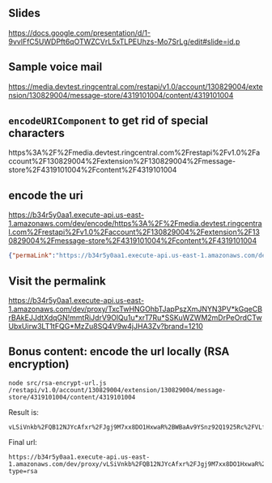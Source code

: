 ## Slides

https://docs.google.com/presentation/d/1-9vvlFfC5UWDPft6qOTWZCVrL5xTLPEUhzs-Mo7SrLg/edit#slide=id.p


## Sample voice mail

https://media.devtest.ringcentral.com/restapi/v1.0/account/130829004/extension/130829004/message-store/4319101004/content/4319101004



## `encodeURIComponent` to get rid of special characters

https%3A%2F%2Fmedia.devtest.ringcentral.com%2Frestapi%2Fv1.0%2Faccount%2F130829004%2Fextension%2F130829004%2Fmessage-store%2F4319101004%2Fcontent%2F4319101004



## encode the uri

https://b34r5y0aa1.execute-api.us-east-1.amazonaws.com/dev/encode/https%3A%2F%2Fmedia.devtest.ringcentral.com%2Frestapi%2Fv1.0%2Faccount%2F130829004%2Fextension%2F130829004%2Fmessage-store%2F4319101004%2Fcontent%2F4319101004


```json
{"permaLink":"https://b34r5y0aa1.execute-api.us-east-1.amazonaws.com/dev/proxy/TxcTwHNGOhbTJapPszXmJNYN3PV*kGqeCBrBAkEJJdtXdqGN!mmtRiJdrV9OlQu1u*xrT7Ru*SSKuWZWM2mDrPeOrdCTwUbxUirw3LT1tFQG*MzZu8SQ4V9w4jJHA3Zv?brand=1210","error":null,"message":"ok"}
```



## Visit the permalink

https://b34r5y0aa1.execute-api.us-east-1.amazonaws.com/dev/proxy/TxcTwHNGOhbTJapPszXmJNYN3PV*kGqeCBrBAkEJJdtXdqGN!mmtRiJdrV9OlQu1u*xrT7Ru*SSKuWZWM2mDrPeOrdCTwUbxUirw3LT1tFQG*MzZu8SQ4V9w4jJHA3Zv?brand=1210



## Bonus content: encode the url locally (RSA encryption)

```
node src/rsa-encrypt-url.js /restapi/v1.0/account/130829004/extension/130829004/message-store/4319101004/content/4319101004
```

Result is:

```
vLSiVnkb%2FQB12NJYcAfxr%2FJgj9M7xx8DO1HxwaR%2BWBaAv9YSnz92Q1925Rc%2FVLf4fcO%2BY9WWf1LrXBQWNpDfFklqBrPzrxl4NG8L3Mh%2BUQl8DzrpTSYljj4Se4QSjYCDlYVvBLgmG0wQmDku4MOSq%2BGKvMuSsEzbVjEc%2FiNkqcKNH5wxybwTRQejXUl5GSSpAfUlyVnJSFgyRmFKbV2%2FGoO%2BHJKqyd6BfHeWywJb1f2XcyDVFzlAqhonZAi1kpmnqfWhjeW4QQx3%2F9de5oxo27lECGQTmACxMiMMhByE4WiJYp1FvZpjBHkOSIRRBWd1uxIFZmGjqs9DrXWb3lGW3A%3D%3D
```

Final url:

```
https://b34r5y0aa1.execute-api.us-east-1.amazonaws.com/dev/proxy/vLSiVnkb%2FQB12NJYcAfxr%2FJgj9M7xx8DO1HxwaR%2BWBaAv9YSnz92Q1925Rc%2FVLf4fcO%2BY9WWf1LrXBQWNpDfFklqBrPzrxl4NG8L3Mh%2BUQl8DzrpTSYljj4Se4QSjYCDlYVvBLgmG0wQmDku4MOSq%2BGKvMuSsEzbVjEc%2FiNkqcKNH5wxybwTRQejXUl5GSSpAfUlyVnJSFgyRmFKbV2%2FGoO%2BHJKqyd6BfHeWywJb1f2XcyDVFzlAqhonZAi1kpmnqfWhjeW4QQx3%2F9de5oxo27lECGQTmACxMiMMhByE4WiJYp1FvZpjBHkOSIRRBWd1uxIFZmGjqs9DrXWb3lGW3A%3D%3D?type=rsa
```
